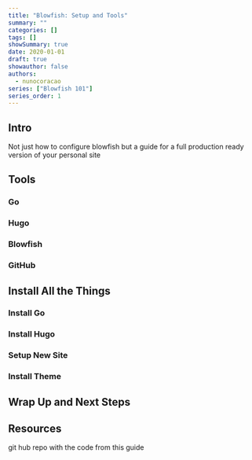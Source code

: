 ```yaml
---
title: "Blowfish: Setup and Tools"
summary: ""
categories: []
tags: []
showSummary: true
date: 2020-01-01
draft: true
showauthor: false
authors:
  - nunocoracao
series: ["Blowfish 101"]
series_order: 1
---
```


## Intro

Not just how to configure blowfish but a guide for a full production ready version of your personal site

## Tools

### Go

### Hugo

### Blowfish

### GitHub


## Install All the Things

### Install Go

### Install Hugo

### Setup New Site

### Install Theme


## Wrap Up and Next Steps

## Resources

git hub repo with the code from this guide

